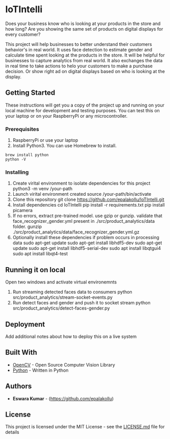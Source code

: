 # IoTIntelli

Does your business know who is looking at your products in the store and how long? Are you showing the same set of products on digital displays for every customer?

This project will help businesses to better understand their customers behavior's in real world. It uses face detection to estimate gender and calculate time spent looking at the products in the store. It will be helpful for businesses to capture analytics from real world. It also exchanges the data in real time to take actions to helo your customers to make a purchase decision. Or show right ad on digital displays based on who is looking at the display.

## Getting Started

These instructions will get you a copy of the project up and running on your local machine for development and testing purposes. You can test this on your laptop or on your RaspberryPi or any microcontroller.

### Prerequisites

1. RaspberryPi or use your laptop
2. Install Python3. You can use Homebrew to install. 

```
brew install python
python -V
```

### Installing

1. Create virital environment to isolate dependencies for this project
    python3 -m venv /your-path
2. Launch virital environment created
    source /your-path/bin/activate
3. Clone this repository
   git clone https://github.com/epalakollu/IoTIntelli.git
4. Install dependencies
   cd IoTIntelli
   pip install -r requirements.txt
   pip install picamera
5. If no errors, extract pre-trained model. use gzip or gunzip. validate that face_recognizer_gender.yml present in ./src/product_analytics/data folder.
   gunzip ./src/product_analytics/data/face_recognizer_gender.yml.gz
6. Optionally install these dependencies if problem occurs in processing data
    sudo apt-get update
    sudo apt-get install libhdf5-dev
    sudo apt-get update
    sudo apt-get install libhdf5-serial-dev
    sudo apt install libqtgui4
    sudo apt install libqt4-test


## Running it on local

Open two windows and activate virtual environemnts
1. Run streaming detected faces data to consumers
    python src/product_analytics/stream-socket-events.py
2. Run detect faces and gender and push it to socket stream
    python src/product_analytics/detect-faces-gender.py


## Deployment

Add additional notes about how to deploy this on a live system

## Built With

* [OpenCV](https://opencv.org/) - Open Source Computer Vision Library
* [Python](https://www.python.org/) - Written in Python


## Authors

* **Eswara Kumar** - (https://github.com/epalakollu)

## License

This project is licensed under the MIT License - see the [LICENSE.md](LICENSE.md) file for details
